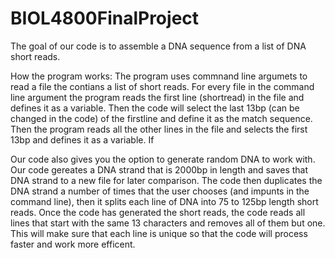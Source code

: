 # BIOL4800FinalProject
The goal of our code is to assemble a DNA sequence from a list of DNA short reads.

How the program works:
The program uses commnand line argumets to read a file the contians a list of short reads. For every file in the command line argument the program reads the first line (shortread) in the file and defines it as a variable. Then the code will select the last 13bp (can be changed in the code) of the firstline and define it as the match sequence. Then the program reads all the other lines in the file and selects the first 13bp and defines it as a variable. If 




Our code also gives you the option to generate random DNA to work with. Our code gereates a DNA strand that is 2000bp in length and saves that DNA strand to a new file for later comparison. The code then duplicates the DNA strand a number of times that the user chooses (and impunts in the command line), then it splits each line of DNA into 75 to 125bp length short reads. Once the code has generated the short reads, the code reads all lines that start with the same 13 characters and removes all of them but one. This will make sure that each line is unique so that the code will process faster and work more efficent.
